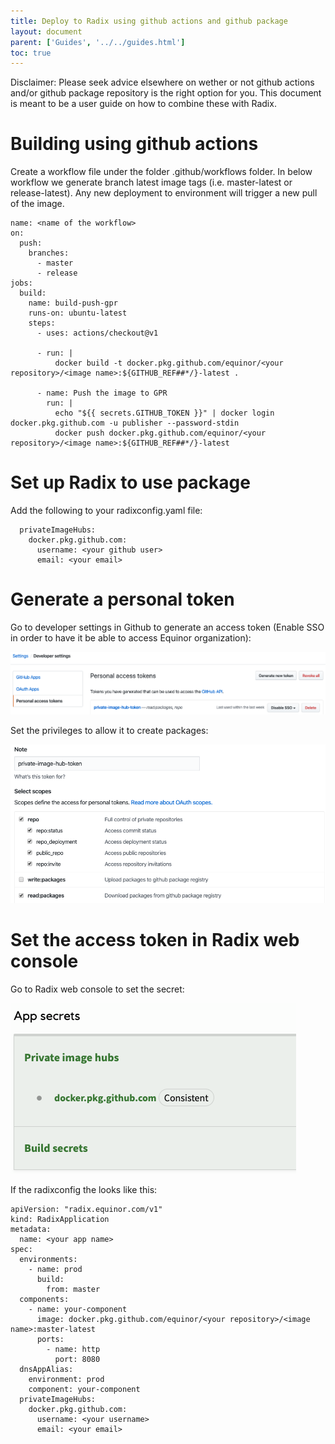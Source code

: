 ```yaml
---
title: Deploy to Radix using github actions and github package
layout: document
parent: ['Guides', '../../guides.html']
toc: true
---
```


Disclaimer: Please seek advice elsewhere on wether or not github actions and/or github package repository is the right option for you. This document is meant to be a user guide on how to combine these with Radix.

# Building using github actions

Create a workflow file under the folder .github/workflows folder. In below workflow we generate branch latest image tags (i.e. master-latest or release-latest). Any new deployment to environment will trigger a new pull of the image.

```
name: <name of the workflow>
on:
  push:
    branches:
      - master
      - release
jobs:
  build:
    name: build-push-gpr
    runs-on: ubuntu-latest
    steps:
      - uses: actions/checkout@v1

      - run: |
          docker build -t docker.pkg.github.com/equinor/<your repository>/<image name>:${GITHUB_REF##*/}-latest .

      - name: Push the image to GPR
        run: |
          echo "${{ secrets.GITHUB_TOKEN }}" | docker login docker.pkg.github.com -u publisher --password-stdin
          docker push docker.pkg.github.com/equinor/<your repository>/<image name>:${GITHUB_REF##*/}-latest
```

# Set up Radix to use package

Add the following to your radixconfig.yaml file:

```
  privateImageHubs:
    docker.pkg.github.com:
      username: <your github user>
      email: <your email>
```

# Generate a personal token

Go to developer settings in Github to generate an access token (Enable SSO in order to have it be able to access Equinor organization):

![PersonalAccessToken](PersonalAccessToken.png)

Set the privileges to allow it to create packages:

![ReadAndWritePackages](ReadAndWritePackages.png)

# Set the access token in Radix web console

Go to Radix web console to set the secret:

![PrivateImageHubSecret](PrivateImageHubSecret.png)

If the radixconfig the looks like this:

```
apiVersion: "radix.equinor.com/v1"
kind: RadixApplication
metadata:
  name: <your app name>
spec:
  environments:
    - name: prod
      build:
        from: master
  components:
    - name: your-component
      image: docker.pkg.github.com/equinor/<your repository>/<image name>:master-latest
      ports:
        - name: http
          port: 8080
  dnsAppAlias:
    environment: prod
    component: your-component
  privateImageHubs:
    docker.pkg.github.com:
      username: <your username>
      email: <your email>
```
